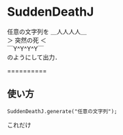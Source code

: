 # SuddenDeathJ
任意の文字列を
＿人人人人＿  
＞ 突然の死 ＜  
￣Y^Y^Y^Y￣  
のようにして出力．

==========

## 使い方
    SuddenDeathJ.generate("任意の文字列");

これだけ
